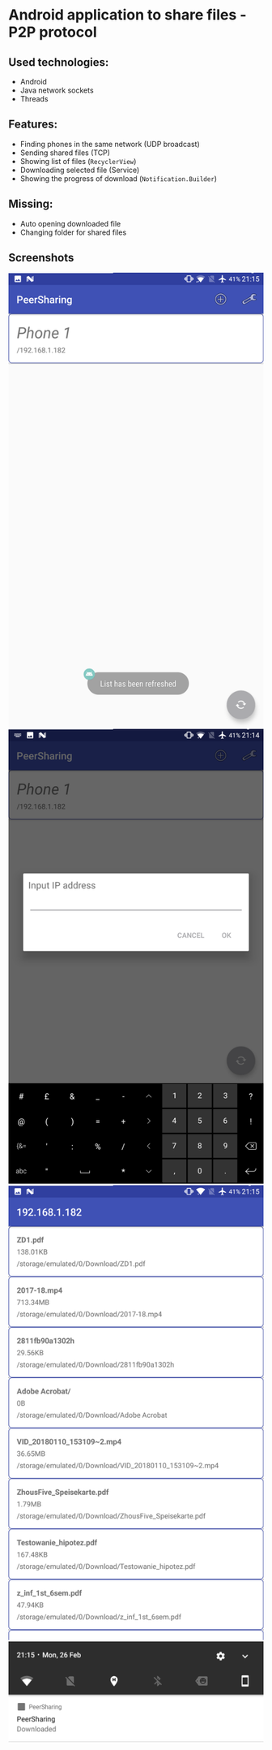 # Android application to share files - P2P protocol

## Used technologies:
 - Android
 - Java network sockets
 - Threads
## Features:
 - Finding phones in the same network (UDP broadcast)
 - Sending shared files (TCP)
 - Showing list of files (`RecyclerView`)
 - Downloading selected file (Service)
 - Showing the progress of download (`Notification.Builder`)
## Missing:
 - Auto opening downloaded file
 - Changing folder for shared files
## Screenshots
![1](readme/1.png)
![2](readme/2.png)
![3](readme/3.png)
![3](readme/4.png)
